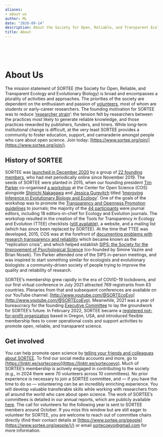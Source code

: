 ```yaml
---
aliases:
- about-us
author: ML
date: "2020-09-14"
description: About the Society for Open, Reliable, and Transparent Ecology and Evolutionary biology (SORTEE)
title: About
---
```



&nbsp;

&nbsp;

# About Us

The mission statement of SORTEE (the Society for Open, Reliable, and Transparent Ecology and Evolutionary Biology) is broad and encompasses a plurality of activities and approaches. The priorities of the society are dependent on the enthusiasm and passion of [volunteers](http://www.sortee.org/people/), most of whom are students or early-career researchers. The founding motivation for SORTEE was to reduce [‘researcher strain](https://doi.org/10.1186/s12915-021-01006-3)’: the tension felt by researchers between the practices most likely to generate reliable knowledge, and those practices rewarded by publishers, funders, and hirers. While long-term institutional change is difficult, at the very least SORTEE provides a community to foster education, support, and camaraderie amongst people who care about open science. Join today: [https://www.sortee.org/join/](https://www.sortee.org/join/).

## History of SORTEE

SORTEE was [launched in December 2020](https://www.science.org/doi/10.1126/science.370.6522.1260\#:\~:text=They%20worked%20with%20journal%20editors,never%20make%20it%20into%20journals.) by a group of [22 founding members](https://www.sortee.org/people\_archive/), who had met periodically online since November 2019\. The seeds of SORTEE were planted in 2015, when our founding president [Tim Parker](http://people.whitman.edu/~parkerth/) co-organised [a workshop](https://methodsblog.com/2015/11/26/madness-in-our-methods/) at the Center for Open Science (COS) alongside [Shinichi Nakagawa](https://www.i-deel.org/) and [Jessica Gurevitch](https://ag.purdue.edu/department/fnr/faculty-sites/gurevitch/) titled ‘[Improving Inference in Evolutionary Biology and Ecology](https://doi.org/10.1111/ele.12610)’. One of the goals of the workshop was to promote the [Transparency and Openness Promotion guidelines](https://www.cos.io/initiatives/top-guidelines) to journals; the majority of the [44 participants](https://osf.io/dhp3t) were journal editors, including 18 editors-in-chief for Ecology and Evolution journals. The workshop resulted in the creation of the Tools for Transparency in Ecology and Evolution (TTEE) checklists ([still available](https://osf.io/g65cb/)), a website, and a mailing list (which has since been replaced by SORTEE). At the time that TTEE was developed, 2015, COS was at the forefront of [documenting problems with research transparency and reliability](http://doi.org/10.1126/science.aac4716) which became known as the “replication crisis”, and which helped establish [SIPS: the Society for the Improvement of Psychological Science](https://improvingpsych.org) (co-founded by Simine Vazire and Brian Nosek). Tim Parker attended one of the SIPS in-person meetings, and was inspired to start something similar for ecologists and evolutionary biologists: a community-driven society of people trying to improve the quality and reliability of research.

SORTEE’s membership grew rapidly in the era of COVID-19 lockdowns, and our first virtual conference in July 2021 attracted 769 registrants from 63 countries. Plenaries from that and subsequent conferences are available on our YouTube channel: [http://www.youtube.com/@SORTEcoEvo](http://www.youtube.com/@SORTEcoEvo). Meanwhile, 2021 was a year of bureaucracy for the founding [Executive Committee](https://www.sortee.org/people\_archive/) to lay the groundwork for SORTEE’s future. In February 2022, SORTEE became a [registered not-for-profit organization](https://www.sortee.org/bylaws/) based in Oregon, USA, and introduced flexible membership fees to cover operational costs and support activities to promote open, reliable, and transparent science.

## Get involved

You can help promote open science by [telling your friends and colleagues about SORTEE](https://osf.io/m3hqx). To find our social media accounts and more, go to [https://linktr.ee/sortecoevo](https://linktr.ee/sortecoevo). Much of SORTEE’s membership is actively engaged in contributing to the society (e.g., in 2024 there were 70 volunteers across 10 committees). No prior experience is necessary to join a SORTEE committee, and — if you have the time to do so — volunteering can be an incredibly enriching experience. You will develop valuable transferable skills while working with researchers from all around the world who care about open science. The work of SORTEE’s committees is detailed in our annual reports, which are publicly available [here](https://osf.io/6yzxb/). The call for volunteers for the following year is sent to SORTEE members around October. If you miss this window but are still eager to volunteer for SORTEE, you are welcome to reach out of committee chairs directly (find their contact details at [https://www.sortee.org/people](https://www.sortee.org/people/)/) or email [sortecoevo@gmail.com](mailto:sortecoevo@gmail.com) for more information.





&nbsp;

&nbsp;
